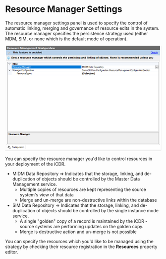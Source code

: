 # Resource Manager Settings

The resource manager settings panel is used to specify the control of automatic linking, merging and governance of resource edits in the system. The resource manager specifies the persistence strategy used (either MDM, SIM, or none which is the default mode of operation).

![](<../../../../.gitbook/assets/image (437) (1) (1) (1) (1) (1) (1) (1) (1).png>)

You can specify the resource manager you'd like to control resources in your deployment of the iCDR.

* MIDM Data Repository => Indicates that the storage, linking, and de-duplication of objects should be controlled by the Master Data Management service.
  * Multiple copies of resources are kept representing the source system's view of that data
  * Merge and un-merge are non-destructive links within the database
* SIM Data Repository => Indicates that the storage, linking, and de-duplication of objects should be controlled by the single instance mode service.&#x20;
  * A single "golden" copy of a record is maintained by the iCDR - source systems are performing updates on the golden copy.
  * Merge is destructive action and un-merge is not possible

You can specify the resources which you'd like to be managed using the strategy by checking their resource registration in the **Resources** property editor.
